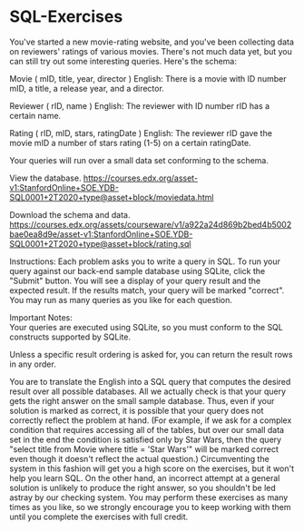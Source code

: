 # SQL-Exercises
You've started a new movie-rating website, and you've been collecting data on reviewers' ratings of various movies. There's not much data yet, but you can still try out some interesting queries. Here's the schema:  

Movie ( mID, title, year, director ) 
English: There is a movie with ID number mID, a title, a release year, and a director.  

Reviewer ( rID, name ) 
English: The reviewer with ID number rID has a certain name.  

Rating ( rID, mID, stars, ratingDate ) 
English: The reviewer rID gave the movie mID a number of stars rating (1-5) on a certain ratingDate.  

Your queries will run over a small data set conforming to the schema. 

View the database. 
https://courses.edx.org/asset-v1:StanfordOnline+SOE.YDB-SQL0001+2T2020+type@asset+block/moviedata.html

Download the schema and data.
https://courses.edx.org/assets/courseware/v1/a922a24d869b2bed4b5002bae0ea8d9e/asset-v1:StanfordOnline+SOE.YDB-SQL0001+2T2020+type@asset+block/rating.sql

Instructions: Each problem asks you to write a query in SQL. To run your query against our back-end sample database using SQLite, click the "Submit" button. You will see a display of your query result and the expected result. If the results match, your query will be marked "correct". You may run as many queries as you like for each question.  

Important Notes:  
Your queries are executed using SQLite, so you must conform to the SQL constructs supported by SQLite. 

Unless a specific result ordering is asked for, you can return the result rows in any order. 

You are to translate the English into a SQL query that computes the desired result over all possible databases. All we actually check is that your query gets the right answer on the small sample database. Thus, even if your solution is marked as correct, it is possible that your query does not correctly reflect the problem at hand. (For example, if we ask for a complex condition that requires accessing all of the tables, but over our small data set in the end the condition is satisfied only by Star Wars, then the query "select title from Movie where title = 'Star Wars'" will be marked correct even though it doesn't reflect the actual question.) Circumventing the system in this fashion will get you a high score on the exercises, but it won't help you learn SQL. On the other hand, an incorrect attempt at a general solution is unlikely to produce the right answer, so you shouldn't be led astray by our checking system.  You may perform these exercises as many times as you like, so we strongly encourage you to keep working with them until you complete the exercises with full credit.
